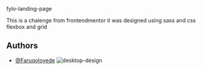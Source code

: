 fylo-landing-page

This is a chalenge from frontendmentor 
it was designed using sass and css flexbox and grid
## Authors

- [@Faruqoloyede](https://www.github.com/Faruqoloyede)
![desktop-design](https://user-images.githubusercontent.com/110859825/196538238-b2fa9d35-42c1-4c45-8fb5-4e66d240a967.jpg)
